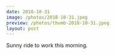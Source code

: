 ```yaml
---
date: 2018-10-31
image: /photos/2018-10-31.jpeg
preview: /photos/thumb-2018-10-31.jpeg
layout: post
---
```


Sunny ride to work this morning.
